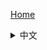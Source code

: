 [Home](https://github.com/putianyi889/Minesweeper-makes-me-happy/wiki/Home)
<details>
<summary>中文</summary>
<ul>
<ul>
<li>判雷<ul>
<li><a href="https://github.com/putianyi889/Minesweeper-makes-me-happy/wiki/什么是死猜？">什么是死猜？</a></li>
<li><a href="https://github.com/putianyi889/Minesweeper-makes-me-happy/wiki/猜雷">猜雷</a></li>
</ul>
</li>
<li>IOE<ul>
<li><a href="https://github.com/putianyi889/Minesweeper-makes-me-happy/wiki/刷IOE">刷IOE</a></li>
</ul>
</li>
<li>竞速<ul>
<li><a href="https://github.com/putianyi889/Minesweeper-makes-me-happy/wiki/扫法概述">扫法概述</a></li>
<li><a href="https://github.com/putianyi889/Minesweeper-makes-me-happy/wiki/%E6%93%8D%E4%BD%9C%E6%96%B9%E6%B3%95%E5%8F%8A%E5%A5%97%E8%B7%AF">操作方法及套路</a></li>
<li><a href="https://github.com/putianyi889/Minesweeper-makes-me-happy/wiki/NF转FL的等价替换思路">NF转FL的等价替换思路</a></li>
<li><a href="https://github.com/putianyi889/Minesweeper-makes-me-happy/wiki/%E3%80%90%E6%95%99%E7%A8%8B%E3%80%91%E6%89%8B%E6%9C%BA%E6%89%AB%E9%9B%B7%E8%BF%9B%E9%98%B6%E5%BF%83%E5%BE%97%EF%BC%88%E5%9F%BA%E4%BA%8E%E6%89%AB%E9%9B%B7%E8%81%94%E8%90%8C%E8%AE%BE%E5%AE%9A%EF%BC%89">【教程】手机扫雷进阶心得（基于扫雷联萌设定）</a></li>
<li><a href="https://github.com/putianyi889/Minesweeper-makes-me-happy/wiki/猜雷与收尾无脑操作的简要教程——别把实力当运气">猜雷与收尾无脑操作的简要教程——别把实力当运气</a></li>
<li><a href="https://github.com/putianyi889/Minesweeper-makes-me-happy/wiki/%E4%B8%80%E6%94%AF%E7%A9%BF%E4%BA%91%E7%AE%AD%E2%80%94%E2%80%94%E2%80%9C%E7%A0%B4%E7%A9%BA%E2%80%9D%E7%AE%80%E8%A6%81%E6%95%99%E7%A8%8B">一支穿云箭——“破空”简要教程</a></li>
</ul>
</li>
<li><a href="https://github.com/putianyi889/Minesweeper-makes-me-happy/wiki/%E6%89%AB%E9%9B%B7%E6%95%B0%E6%8D%AE%E8%A7%A3%E6%9E%90">扫雷数据解析</a><ul>
<li><a href="https://github.com/putianyi889/Minesweeper-makes-me-happy/wiki/JSD%E5%A4%A7%E8%A1%A8%E4%BD%BF%E7%94%A8%E8%AF%B4%E6%98%8E">JSD大表使用说明</a></li>
<li><a href="https://github.com/putianyi889/Minesweeper-makes-me-happy/wiki/%E5%BF%AB%E4%B9%90%E7%BE%A4%E6%9C%BA%E5%99%A8%E4%BA%BA%E4%BD%BF%E7%94%A8%E7%A4%BA%E4%BE%8B">快乐群机器人使用示例</a></li>
<li><a href="https://github.com/putianyi889/Minesweeper-makes-me-happy/wiki/%E6%9A%B4%E6%80%92%E7%BE%A4%E6%9C%BA%E5%99%A8%E4%BA%BA%E4%BD%BF%E7%94%A8%E7%A4%BA%E4%BE%8B">暴怒群机器人使用示例</a></li>
<li><a href="https://github.com/putianyi889/Minesweeper-makes-me-happy/wiki/%E6%89%AB%E9%9B%B7%E5%9B%BE%E7%9A%84%E7%BB%93%E6%9E%84%E4%BB%A5%E5%8F%8A%E5%BD%B1%E5%93%8D%E9%9A%BE%E5%BA%A6%E7%9A%84%E5%9B%A0%E7%B4%A0%E5%88%86%E6%9E%90">扫雷图的结构以及影响难度的因素分析</a></li>
</ul>
</li>
<li>应用和社区<ul>
<li><a href="https://github.com/putianyi889/Minesweeper-makes-me-happy/wiki/%E9%87%8D%E8%A6%81%E7%9A%84%E5%B9%B3%E5%8F%B0%E3%80%81%E5%BA%94%E7%94%A8%E3%80%81%E7%A4%BE%E5%8C%BA%E7%AE%80%E4%BB%8B">重要的平台、应用、社区简介</a></li>
<li><a href="https://github.com/putianyi889/Minesweeper-makes-me-happy/wiki/World-of-Minesweeper">World of Minesweeper</a><ul>
<li><a href="https://github.com/putianyi889/Minesweeper-makes-me-happy/wiki/WoM资源">资源</a></li>
<li><a href="https://github.com/putianyi889/Minesweeper-makes-me-happy/wiki/WoM竞技场">竞技场</a></li>
<li>活动<ul>
<li><a href="https://github.com/putianyi889/Minesweeper-makes-me-happy/wiki/WoM活动商店">活动商店</a></li>
<li><a href="https://github.com/putianyi889/Minesweeper-makes-me-happy/wiki/Summer-Break">Summer Break</a></li>
</ul>
</li>
</ul>
</li>
<li><a href="https://github.com/putianyi889/Minesweeper-makes-me-happy/wiki/雷友各平台账号汇总">雷友各平台账号汇总</a></li>
</ul>
</li>
<li>历史<ul>
<li><a href="https://github.com/putianyi889/Minesweeper-makes-me-happy/wiki/3BV的历史">3BV的历史</a></li>
<li><a href="https://github.com/putianyi889/Minesweeper-makes-me-happy/wiki/IMC">IMC</a></li>
<li><a href="https://github.com/putianyi889/Minesweeper-makes-me-happy/wiki/%E8%81%9A%E4%BC%9A%E5%B8%96%E7%B4%A2%E5%BC%95">聚会帖索引</a></li>
<li>自传<ul>
<li><a href="https://github.com/putianyi889/Minesweeper-makes-me-happy/wiki/Dion-Tiu自传">Dion Tiu</a></li>
<li><a href="https://github.com/putianyi889/Minesweeper-makes-me-happy/wiki/郭蔚嘉自传">郭蔚嘉</a></li>
<li><a href="https://github.com/putianyi889/Minesweeper-makes-me-happy/wiki/张先耀自传">张先耀</a></li>
</ul>
</li>
</ul>
</li>
</ul>
</details>